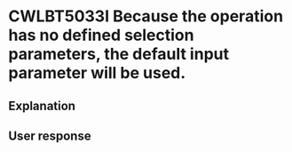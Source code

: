 # CWLBT5033I Because the operation has no defined selection parameters, the default input parameter will be used.

## Explanation

## User response
